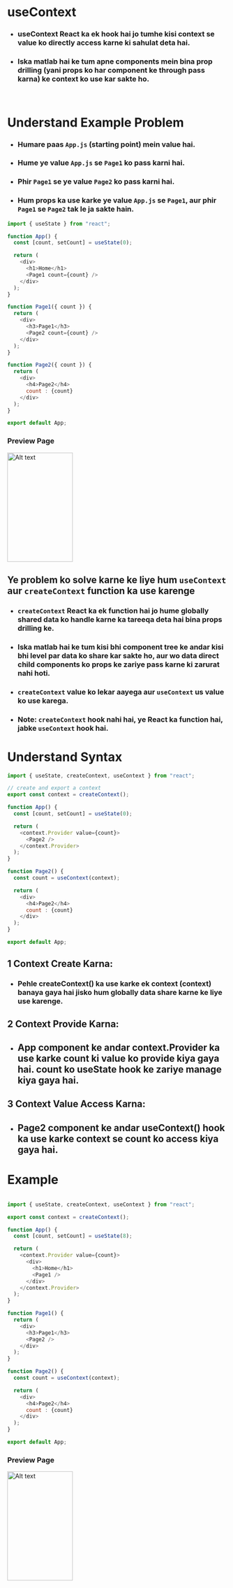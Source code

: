 # useContext

- ### useContext React ka ek hook hai jo tumhe kisi context se value ko directly access karne ki sahulat deta hai.

- ### Iska matlab hai ke tum apne components mein bina prop drilling (yani props ko har component ke through pass karna) ke context ko use kar sakte ho.

<br>

# Understand Example Problem

- ### Humare paas `App.js` (starting point) mein value hai.

- ### Hume ye value `App.js` se `Page1` ko pass karni hai.

- ### Phir `Page1` se ye value `Page2` ko pass karni hai.

- ### Hum props ka use karke ye value `App.js` se `Page1`, aur phir `Page1` se `Page2` tak le ja sakte hain.

```javascript
import { useState } from "react";

function App() {
  const [count, setCount] = useState(0);

  return (
    <div>
      <h1>Home</h1>
      <Page1 count={count} />
    </div>
  );
}

function Page1({ count }) {
  return (
    <div>
      <h3>Page1</h3>
      <Page2 count={count} />
    </div>
  );
}

function Page2({ count }) {
  return (
    <div>
      <h4>Page2</h4>
      count : {count}
    </div>
  );
}

export default App;
```

### Preview Page

<img title="output" alt="Alt text" src="https://github.com/Mubeen-Ahmad/React_Notes/blob/main/images/1usecontext.png" width=150 height=250>

<br>

## Ye problem ko solve karne ke liye hum `useContext` aur `createContext` function ka use karenge

- ### `createContext` React ka ek function hai jo hume globally shared data ko handle karne ka tareeqa deta hai bina props drilling ke.

- ### Iska matlab hai ke tum kisi bhi component tree ke andar kisi bhi level par data ko share kar sakte ho, aur wo data direct child components ko props ke zariye pass karne ki zarurat nahi hoti.

- ### `createContext` value ko lekar aayega aur `useContext` us value ko use karega.

- ### Note: `createContext` hook nahi hai, ye React ka function hai, jabke `useContext` hook hai.

# Understand Syntax

```javascript
import { useState, createContext, useContext } from "react";

// create and export a context
export const context = createContext();

function App() {
  const [count, setCount] = useState(0);

  return (
    <context.Provider value={count}>
      <Page2 />
    </context.Provider>
  );
}

function Page2() {
  const count = useContext(context);

  return (
    <div>
      <h4>Page2</h4>
      count : {count}
    </div>
  );
}

export default App;
```

## 1 Context Create Karna:

- ### Pehle createContext() ka use karke ek context (context) banaya gaya hai jisko hum globally data share karne ke liye use karenge.

## 2 Context Provide Karna:

- ## App component ke andar context.Provider ka use karke count ki value ko provide kiya gaya hai. count ko useState hook ke zariye manage kiya gaya hai.

## 3 Context Value Access Karna:

- ## Page2 component ke andar useContext() hook ka use karke context se count ko access kiya gaya hai.

# Example

```javascript

import { useState, createContext, useContext } from "react";

export const context = createContext();

function App() {
  const [count, setCount] = useState(8);

  return (
    <context.Provider value={count}>
      <div>
        <h1>Home</h1>
        <Page1 />
      </div>
    </context.Provider>
  );
}

function Page1() {
  return (
    <div>
      <h3>Page1</h3>
      <Page2 />
    </div>
  );
}

function Page2() {
  const count = useContext(context);

  return (
    <div>
      <h4>Page2</h4>
      count : {count}
    </div>
  );
}

export default App;

```

### Preview Page

<img title="output" alt="Alt text" src="https://github.com/Mubeen-Ahmad/React_Notes/blob/main/images/2usecontext.png" width=150 height=250>

<br>
